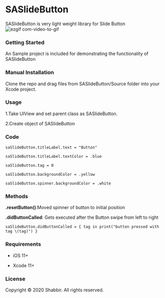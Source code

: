 # SASlideButton
SASlideButton is very light weight library for Slide Button
![ezgif com-video-to-gif](https://user-images.githubusercontent.com/26703994/85229181-10083c00-b406-11ea-9a7b-2b66f7e69bb2.gif)

### **Getting Started**

An Sample project is included for demonstrating the functionality of SASlideButton

### **Manual Installation**
Clone the repo and drag files from SASlideButton/Source folder into your Xcode project.

### **Usage**
1.Take UIView and set parent class as SASlideButton.

2.Create object of SASlideButton

### **Code**
`saSlideButton.titleLabel.text = "Button"`

`saSlideButton.titleLabel.textColor = .blue`

`saSlideButton.tag = 0`

`saSlideButton.backgroundColor = .yellow`

`saSlideButton.spinner.backgroundColor = .white`

### **Methods**
**.resetButton()**:Moved spinner of button to initial position

**.didButtonCalled**: Gets executed after the Button swipe from left to right

 `saSlideButton.didButtonCalled = { tag in
            print("button pressed with tag \(tag)")
             }`
### **Requirements**
- iOS 11+

- Xcode 11+

### **License**

Copyright © 2020 Shabbir. All rights reserved.

